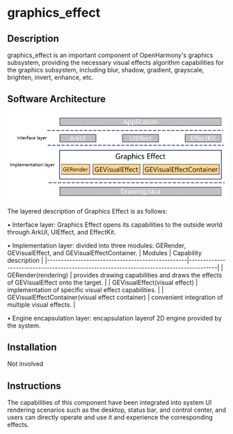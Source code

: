 # graphics_effect

## Description
graphics_effect is an important component of OpenHarmony's graphics subsystem, providing the necessary visual effects algorithm capabilities for the graphics subsystem, including blur, shadow, gradient, grayscale, brighten, invert, enhance, etc.

## Software Architecture
![GraphicsEffectArchitecture](./figures/graphics_effect_architecture_en.png)

The layered description of Graphics Effect is as follows:

• Interface layer: Graphics Effect opens its capabilities to the outside world through ArkUI, UIEffect, and EffectKit.

• Implementation layer: divided into three modules: GERender, GEVisualEffect, and GEVisualEffectContainer.
| Modules                                          | Capability description                                                                 |
|--------------------------------------------------|----------------------------------------------------------------------------------------|
| GERender(rendering)                              | provides drawing capabilities and draws the effects of GEVisualEffect onto the target. |
| GEVisualEffect(visual effect)                    | implementation of specific visual effect capabilities.                                 |
| GEVisualEffectContainer(visual effect container) | convenient integration of multiple visual effects.                                     |

• Engine encapsulation layer: encapsulation layerof 2D engine provided by the system.

## Installation

Not involved

## Instructions

The capabilities of this component have been integrated into system UI rendering scenarios such as the desktop, status bar, and control center, and users can directly operate and use it and experience the corresponding effects.
